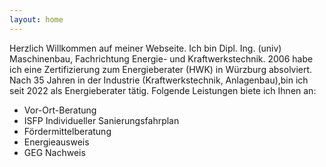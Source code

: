 ```yaml
---
layout: home
---
```


 <p> Herzlich Willkommen auf meiner Webseite. Ich bin Dipl. Ing. (univ) Maschinenbau, Fachrichtung Energie- und Kraftwerkstechnik. 2006 habe ich eine Zertifizierung zum Energieberater (HWK) in Würzburg absolviert. 
    Nach 35 Jahren in der Industrie (Kraftwerkstechnik, Anlagenbau),bin ich seit 2022 als Energieberater tätig.
    Folgende Leistungen biete ich Ihnen an:</p>
<ul>
  <li>Vor-Ort-Beratung</li>
  <li>ISFP Individueller Sanierungsfahrplan</li>
  <li>Fördermittelberatung</li>
  <li>Energieausweis</li>
  <li>GEG Nachweis</li>
</ul>
